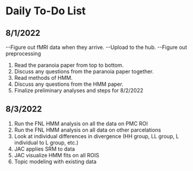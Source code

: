 # Daily To-Do List

## 8/1/2022

--Figure out fMRI data when they arrive. 
--Upload to the hub. 
--Figure out preprocessing

1. Read the paranoia paper from top to bottom. 
2. Discuss any questions from the paranoia paper together. 
3. Read methods of HMM.
4. Discuss any questions from the HMM paper. 
5. Finalize preliminary analyses and steps for 8/2/2022


## 8/3/2022
1. Run the FNL HMM analysis on all the data on PMC ROI
2. Run the FNL HMM analysis on all data on other parcelations
3. Look at individual differences in divergence (HH group, LL group, L individual to L group, etc.)
4. JAC applies SRM to data
5. JAC visualize HMM fits on all ROIS
6. Topic modeling with existing data 

